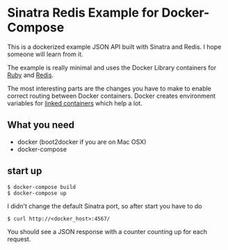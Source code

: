 # Sinatra Redis Example for Docker-Compose

This is a dockerized example JSON API built with Sinatra and Redis. I hope someone will learn from it.

The example is really minimal and uses the Docker Library containers for [Ruby](https://registry.hub.docker.com/u/library/ruby/) and [Redis](https://registry.hub.docker.com/u/library/redis/).

The most interesting parts are the changes you have to make to enable correct routing between Docker containers. Docker creates environment variables for [linked containers](https://docs.docker.com/userguide/dockerlinks/#environment-variables) which help a lot.

## What you need

- docker (boot2docker if you are on Mac OSX)
- docker-compose

## start up

```
$ docker-compose build
$ docker-compose up
```
I didn't change the default Sinatra port, so after start you have to do
```
$ curl http://<docker_host>:4567/
```

You should see a JSON response with a counter counting up for each request.
